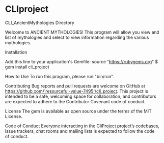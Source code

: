 # CLIproject

CLI_AncientMythologies Directory

Welcome to ANCIENT MYTHOLOGIES! 
This program will allow you view and list of mythologies and select to view information regarding the various mythologies.

Installation

Add this line to your application's Gemfile:
source "https://rubygems.org"
$ gem install cli_project

How to Use
To run this program, please run "bin/run".

Contributing
Bug reports and pull requests are welcome on GitHub at https://github.com/'resourceful-value-7495'/cli_project. This project is intended to be a safe, welcoming space for collaboration, and contributors are expected to adhere to the Contributor Covenant code of conduct.

License
The gem is available as open source under the terms of the MIT License.

Code of Conduct
Everyone interacting in the CliProject project’s codebases, issue trackers, chat rooms and mailing lists is expected to follow the code of conduct.
